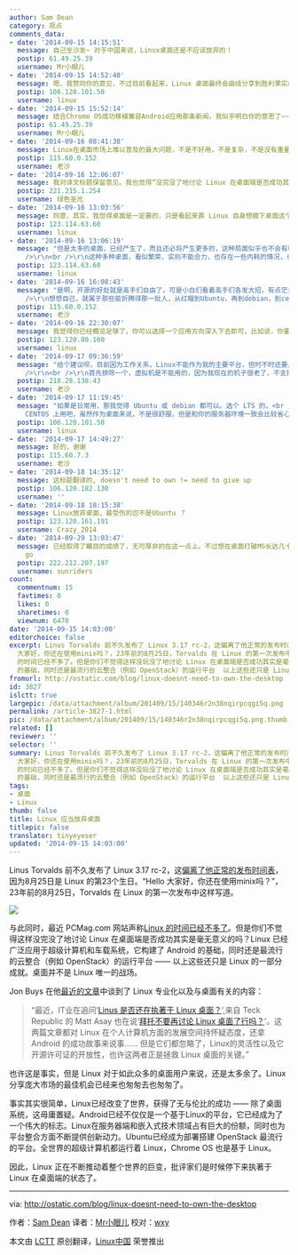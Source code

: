 ```yaml
---
author: Sam Dean
category: 观点
comments_data:
- date: '2014-09-15 14:15:51'
  message: 自己坐沙发~ 对于中国来说，Linux桌面还是不应该放弃的！
  postip: 61.49.25.39
  username: Mr小眼儿
- date: '2014-09-15 14:52:40'
  message: 嗯，我赞同你的意见，不过目前看起来，Linux 桌面最终会曲线分享到胜利果实的。
  postip: 106.120.101.58
  username: linux
- date: '2014-09-15 15:52:14'
  message: 结合Chrome OS成功移植兼容Android应用那条新闻，我似乎明白你的意思了~~~~哈哈
  postip: 61.49.25.39
  username: Mr小眼儿
- date: '2014-09-16 08:41:38'
  message: Linux在桌面市场上难以普及的最大问题，不是不好用，不是复杂，不是没有重量级应用，而是桌面太多了！100个用计算机的人中，可能有一两个是高手，人家用命令行搞定一切，所以桌面可有可无；有两三个是在学习和探索阶段的准高手，命令行就行，桌面只是辅助；还有三五个是折腾爱好者，刚刚入门，什么都想尝试，各种桌面各种软件都会摸索；还有三五个是习惯了某个桌面，懒得去换；还有十个八个习惯了Windows，不想用Linux；剩下的大概连Windows和Linux都分不清，让他们用Linux桌面？他们一招资料，额滴个神啊，怎么不同的书写的不一样，配的插图也不一样，这算什么啊，还是用Windows或者MAC吧。Windows和MAC就这点好，统一的桌面环境，没有什么大的变化（Win8和Win7的差异还没有GNOME3和GNOME2的差距大呢），培训的时候好培训，小白用户想自己买书也好找，所以，Linux的桌面注定难以成为主流。除非，哪家Linux公司主攻硬件，然后定制系统，或许有人冲着功能完善，外观华丽易用，运行流畅还能买几台——不过好像针对Linux感兴趣的普通用户更喜欢折腾，而不是定制好的。
  postip: 115.60.0.152
  username: 老沙
- date: '2014-09-16 12:06:07'
  message: 我对译文标题保留意见。我也觉得“没完没了地讨论 Linux 在桌面端是否成功其实是毫无意义的”（请注意译文上的错别字），Linux 也许不必去赢得桌面市场的成功。但是，我们不可能不去做，因为，我们想要！仅此就够了。
  postip: 221.215.1.254
  username: 绿色圣光
- date: '2014-09-16 13:03:56'
  message: 同意，其实，我觉得桌面是一定要的，只是看起来靠 Linux 自身想摘下桌面这个果子，还有很多路要走。
  postip: 123.114.63.60
  username: linux
- date: '2014-09-16 13:06:19'
  message: "但是太多的桌面，已经产生了，而且还必将产生更多的，这种局面似乎也不会有啥变化——除非有一天出现石破天惊的某个 DE，一统江山——不过我觉得不大可能。<br
    />\r\n<br />\r\n这种多种桌面，看似繁荣，实则不能合力，也存在一些内耗的情况，也是开源本身带来的，也许可以说是一体两面。"
  postip: 123.114.63.60
  username: linux
- date: '2014-09-16 16:08:43'
  message: "是啊，开源的好处就是高手们自由了，可是小白们看着高手们各发大招，有点茫然了……<br />\r\n好在命令行那边基本没啥大的不同（不过centos和debian的不同已经让我开始不适应了），Linux还能继续发扬光大下去。<br
    />\r\n想想自己，就属于那些能折腾得那一批人，从红帽到Ubuntu，再到debian，到centos，到arch，从kDE到GNOME2，到GNOME3，XFCE，openbox，越来越觉得累，把精力放在了不同的外观上，迟迟深入不进入，浪费时间啊"
  postip: 115.60.0.152
  username: 老沙
- date: '2014-09-16 22:30:07'
  message: 我觉得你已经概览足够了，你可以选择一个应用方向深入下去即可，比如说，你要用来做服务器，你可以选定一个，也可以选定一个做自己习惯的桌面。
  postip: 123.120.80.160
  username: linux
- date: '2014-09-17 09:36:59'
  message: "给个建议呗，目前因为工作关系，Linux不能作为我的主要平台，但时不时还要用一下。有时候会折腾一下网站，这时候就觉得Cetnos挺好，配置文件结构上很清晰，虽然软件都有点老了；有时候需要跑一下代码，又觉得Debian和ubuntu操作上容易点，还能顺便听听歌，上上网什么的。始终不能确定下来一个，能不能结合您的经验，推荐一个方案.<br
    />\r\n<br />\r\n首先排除一个，虚拟机是不能用的，因为我现在的机子很老了，不支持CPU虚拟化，不是64位，所以Linux底下很多虚拟机不能用，vituralbox和某些软件有冲突，我印象最深刻的就是chrome，还有一些其他的。"
  postip: 218.28.138.43
  username: 老沙
- date: '2014-09-17 11:19:45'
  message: "如果是日常用，那我觉得 Ubuntu 或 debian 都可以。选个 LTS 的。<br />\r\n如果是做服务器，而且主要工作是这方面，那你就
    CENTOS 上用吧，虽然作为桌面来说，不是很舒服，但是和你的服务器环境一致会比较省心。"
  postip: 106.120.101.58
  username: linux
- date: '2014-09-17 14:49:27'
  message: 好的，谢谢
  postip: 115.60.7.3
  username: 老沙
- date: '2014-09-18 14:35:12'
  message: 这标题翻译的, doesn't need to own != need to give up
  postip: 106.120.182.130
  username: ''
- date: '2014-09-18 18:15:38'
  message: Linux放弃桌面，最受伤的岂不是Ubuntu ？
  postip: 123.120.161.191
  username: Crazy_2014
- date: '2014-09-29 13:03:47'
  message: 已经取得了瞩目的成绩了，无可厚非的在这一点上。不过想在桌面打破MS长达几十年培养用户形成的习惯可不止需要朝夕之力呀@！～long way to
    go
  postip: 222.212.207.197
  username: sunriders
count:
  commentnum: 15
  favtimes: 0
  likes: 0
  sharetimes: 0
  viewnum: 6470
date: '2014-09-15 14:03:00'
editorchoice: false
excerpt: Linus Torvalds 前不久发布了 Linux 3.17 rc-2，这偏离了他正常的发布时间表，因为8月25日是 Linux 的第23个生日。Hello
  大家好，你还在使用minix吗？，23年前的8月25日，Torvalds 在 Linux 的第一次发布中这样写道。  与此同时，最近 PCMag.com 网站声称Linux
  的时间已经不多了。但是你们不觉得这样没玩没了地讨论 Linux 在桌面端是否成功其实是毫无意义的吗？Linux 已经广泛应用于超级计算机和车载系统，它构建了 Android
  的基础，同时还是最流行的云整合（例如 OpenStack）的运行平台  以上这些还只是 Linux 的一部分成就。桌面并不是
fromurl: http://ostatic.com/blog/linux-doesnt-need-to-own-the-desktop
id: 3827
islctt: true
largepic: /data/attachment/album/201409/15/140346r2n38nqirpcqgi5q.png
permalink: /article-3827-1.html
pic: /data/attachment/album/201409/15/140346r2n38nqirpcqgi5q.png.thumb.jpg
related: []
reviewer: ''
selector: ''
summary: Linus Torvalds 前不久发布了 Linux 3.17 rc-2，这偏离了他正常的发布时间表，因为8月25日是 Linux 的第23个生日。Hello
  大家好，你还在使用minix吗？，23年前的8月25日，Torvalds 在 Linux 的第一次发布中这样写道。  与此同时，最近 PCMag.com 网站声称Linux
  的时间已经不多了。但是你们不觉得这样没玩没了地讨论 Linux 在桌面端是否成功其实是毫无意义的吗？Linux 已经广泛应用于超级计算机和车载系统，它构建了 Android
  的基础，同时还是最流行的云整合（例如 OpenStack）的运行平台  以上这些还只是 Linux 的一部分成就。桌面并不是
tags:
- 桌面
- Linux
thumb: false
title: Linux 应当放弃桌面
titlepic: false
translator: tinyeyeser
updated: '2014-09-15 14:03:00'
---
```


Linus Torvalds 前不久发布了 Linux 3.17 rc-2，这[偏离了他正常的发布时间表](http://www.theregister.co.uk/2014/08/26/linux_turns_23_and_linus_torvalds_celebrates_as_only_he_can/)，因为8月25日是 Linux 的第23个生日。“Hello 大家好，你还在使用minix吗？”，23年前的8月25日，Torvalds 在 Linux 的第一次发布中这样写道。


![](/data/attachment/album/201409/15/140346r2n38nqirpcqgi5q.png)


与此同时，最近 PCMag.com 网站声称[Linux 的时间已经不多了](http://www.pcmag.com/article2/0,2817,2465125,00.asp)。但是你们不觉得这样没完没了地讨论 Linux 在桌面端是否成功其实是毫无意义的吗？Linux 已经广泛应用于超级计算机和车载系统，它构建了 Android 的基础，同时还是最流行的云整合（例如 OpenStack）的运行平台 —— 以上这些还只是 Linux 的一部分成就。桌面并不是 Linux 唯一的战场。


Jon Buys 在他[最近的文章](http://ostatic.com/blog/specialization-and-the-linux-desktop)中谈到了 Linux 专业化以及与桌面有关的内容：



> 
> “最近，IT业在追问‘[Linus 是否还在执著于 Linux 桌面？](http://www.itworld.com/open-source/432816/does-it-still-make-sense-linus-want-desktop-linux)’,来自 Teck Republic 的 Matt Asay 也在说‘[拜托不要再讨论 Linux 桌面了行吗？](http://www.techrepublic.com/article/can-we-please-stop-talking-about-the-linux-desktop/)’。这两篇文章都对 Linux 在个人计算机方面的发展空间持怀疑态度，还拿 Android 的成功故事来说事…… 但是它们都忽略了，Linux的灵活性以及它开源许可证的开放性，也许这两者正是拯救 Linux 桌面的关键。”
> 
> 
> 


也许这是事实，但是 Linux 对于如此众多的桌面用户来说，还是太多余了。Linux 分享庞大市场的最佳机会已经来也匆匆去也匆匆了。


事实其实很简单，Linux已经改变了世界，获得了无与伦比的成功 —— 除了桌面系统，这毋庸置疑。Android已经不仅仅是一个基于Linux的平台，它已经成为了一个伟大的标志。Linux在服务器端和嵌入式技术领域占有巨大的份额，同时也为平台整合方面不断提供创新动力。Ubuntu已经成为部署搭建 OpenStack 最流行的平台。全世界的超级计算机都运行着 Linux，Chrome OS 也是基于 Linux。


因此，Linux 正在不断推动着整个世界的巨变，批评家们是时候停下来执著于 Linux 在桌面端的状态了。




---


via: <http://ostatic.com/blog/linux-doesnt-need-to-own-the-desktop>


作者：[Sam Dean](http://ostatic.com/member/samdean) 译者：[Mr小眼儿](http://blog.csdn.net/tinyeyeser) 校对：[wxy](https://github.com/wxy)


本文由 [LCTT](https://github.com/LCTT/TranslateProject) 原创翻译，[Linux中国](http://linux.cn/) 荣誉推出